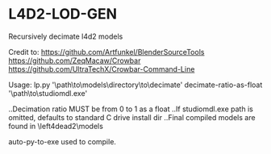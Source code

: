 # L4D2-LOD-GEN
Recursively decimate l4d2 models

Credit to:
https://github.com/Artfunkel/BlenderSourceTools
https://github.com/ZeqMacaw/Crowbar
https://github.com/UltraTechX/Crowbar-Command-Line

Usage:
  lp.py '\path\to\models\directory\to\decimate' decimate-ratio-as-float '\path\to\studiomdl.exe\'

..Decimation ratio MUST be from 0 to 1 as a float
..If studiomdl.exe path is omitted, defaults to standard C drive install dir
..Final compiled models are found in \left4dead2\models


auto-py-to-exe used to compile.
